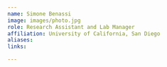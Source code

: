 ```yaml
---
name: Simone Benassi
image: images/photo.jpg
role: Research Assistant and Lab Manager
affiliation: University of California, San Diego
aliases:
links:

---
```


